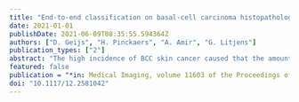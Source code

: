 ```yaml
---
title: "End-to-end classification on basal-cell carcinoma histopathology whole-slides images"
date: 2021-01-01
publishDate: 2021-06-09T08:35:55.594364Z
authors: ["D. Geijs", "H. Pinckaers", "A. Amir", "G. Litjens"]
publication_types: ["2"]
abstract: "The high incidence of BCC skin cancer caused that the amount of work for pathologists has risen to unprecedented levels. Acquiring outlined annotations for training deep learning models classifying BCC is often tedious and time consuming. End-to-end learning provides relief in labelling data by using a single label to predict an clinical outcome. We compared multiple-instance-learning (MIL) and a streaming performance for detecting BCC in 420 slides collected from 72 BCC positive patients. This resulted in an ROC with AUC of 0.96 and 0.98 for respectively streaming and MIL. Saliency and probability maps showed that both methods were capable of classifying classifying BCC in an end-to-end way with single labels."
featured: false
publication = "*in: Medical Imaging, volume 11603 of the Proceedings of the SPIE*"
doi: "10.1117/12.2581042"
---
```


